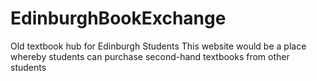 # EdinburghBookExchange
Old textbook hub for Edinburgh Students 
This website would be a place whereby students can purchase second-hand textbooks from other students
